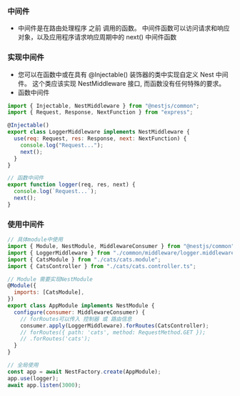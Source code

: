 ### 中间件

- 中间件是在路由处理程序 之前 调用的函数。 中间件函数可以访问请求和响应对象，以及应用程序请求响应周期中的 next() 中间件函数

### 实现中间件

- 您可以在函数中或在具有 @Injectable() 装饰器的类中实现自定义 Nest 中间件。 这个类应该实现 NestMiddleware 接口, 而函数没有任何特殊的要求。
- 函数中间件

```js
import { Injectable, NestMiddleware } from "@nestjs/common";
import { Request, Response, NextFunction } from "express";

@Injectable()
export class LoggerMiddleware implements NestMiddleware {
  use(req: Request, res: Response, next: NextFunction) {
    console.log("Request...");
    next();
  }
}

// 函数中间件
export function logger(req, res, next) {
  console.log(`Request...`);
  next();
}
```

### 使用中间件

```js
// 具体module中使用
import { Module, NestModule, MiddlewareConsumer } from "@nestjs/common";
import { LoggerMiddleware } from "./common/middleware/logger.middleware";
import { CatsModule } from "./cats/cats.module";
import { CatsController } from "./cats/cats.controller.ts";

// Module 需要实现NestModule
@Module({
  imports: [CatsModule],
})
export class AppModule implements NestModule {
  configure(consumer: MiddlewareConsumer) {
    // forRoutes可以传入 控制器 或 路由信息
    consumer.apply(LoggerMiddleware).forRoutes(CatsController);
    // forRoutes({ path: 'cats', method: RequestMethod.GET });
    // .forRoutes('cats');
  }
}

// 全局使用
const app = await NestFactory.create(AppModule);
app.use(logger);
await app.listen(3000);
```
